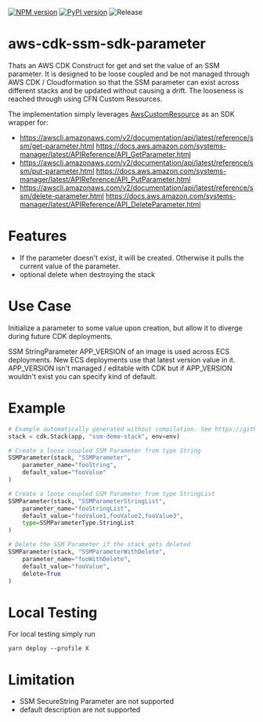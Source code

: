 [![NPM version](https://badge.fury.io/js/aws-cdk-ssm-sdk-parameter.svg)](https://badge.fury.io/js/aws-cdk-ssm-sdk-parameter)
[![PyPI version](https://badge.fury.io/py/aws-cdk-ssm-sdk-parameter.svg)](https://badge.fury.io/py/aws-cdk-ssm-sdk-parameter)
![Release](https://github.com/mmuller88/aws-cdk-ssm-sdk-parameter/workflows/Release/badge.svg)

# aws-cdk-ssm-sdk-parameter

Thats an AWS CDK Construct for get and set the value of an SSM parameter. It is designed to be loose coupled and be not managed through AWS CDK / Cloudformation so that the SSM parameter can exist across different stacks and be updated without causing a drift. The looseness is reached through using CFN Custom Resources.

The implementation simply leverages [AwsCustomResource](https://docs.aws.amazon.com/cdk/api/latest/docs/@aws-cdk_custom-resources.AwsCustomResource.html) as an SDK wrapper for:

* https://awscli.amazonaws.com/v2/documentation/api/latest/reference/ssm/get-parameter.html https://docs.aws.amazon.com/systems-manager/latest/APIReference/API_GetParameter.html
* https://awscli.amazonaws.com/v2/documentation/api/latest/reference/ssm/put-parameter.html https://docs.aws.amazon.com/systems-manager/latest/APIReference/API_PutParameter.html
* https://awscli.amazonaws.com/v2/documentation/api/latest/reference/ssm/delete-parameter.html https://docs.aws.amazon.com/systems-manager/latest/APIReference/API_DeleteParameter.html

# Features

* If the parameter doesn't exist, it will be created. Otherwise it pulls the current value of the parameter.
* optional delete when destroying the stack

# Use Case

Initialize a parameter to some value upon creation, but allow it to diverge during future CDK deployments.

SSM StringParameter APP_VERSION of an image is used across ECS deployments. New ECS deployments use that latest version value in it. APP_VERSION isn't managed / editable with CDK but if APP_VERSION wouldn't exist you can specify kind of default.

# Example

```python
# Example automatically generated without compilation. See https://github.com/aws/jsii/issues/826
stack = cdk.Stack(app, "ssm-demo-stack", env=env)

# Create a loose coupled SSM Parameter from type String
SSMParameter(stack, "SSMParameter",
    parameter_name="fooString",
    default_value="fooValue"
)

# Create a loose coupled SSM Parameter from type StringList
SSMParameter(stack, "SSMParameterStringList",
    parameter_name="fooStringList",
    default_value="fooValue1,fooValue2,fooValue3",
    type=SSMParameterType.StringList
)

# Delete the SSM Parameter if the stack gets deleted
SSMParameter(stack, "SSMParameterWithDelete",
    parameter_name="fooWithDelete",
    default_value="fooValue",
    delete=True
)
```

# Local Testing

For local testing simply run

```
yarn deploy --profile X
```

# Limitation

* SSM SecureString Parameter are not supported
* default description are not supported
